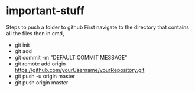 # important-stuff

Steps to push a folder to github
First navigate to the directory that contains all the files then in cmd,

- git init
- git add <folder1> <folder2>
- git commit -m "DEFAULT COMMIT MESSAGE"
- git remote add origin https://github.com/yourUsername/yourRepository.git
- git push -u origin master
- git push origin master  
